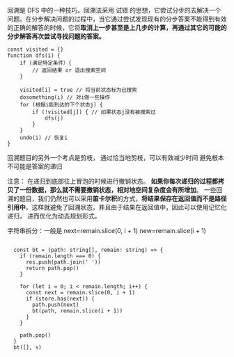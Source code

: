 回溯是 DFS 中的一种技巧。回溯法采用 试错 的思想，它尝试分步的去解决一个问题。在分步解决问题的过程中，当它通过尝试发现现有的分步答案不能得到有效的正确的解答的时候，它将**取消上一步甚至是上几步的计算，再通过其它的可能的分步解答再次尝试寻找问题的答案。**

```JS
const visited = {}
function dfs(i) {
    if (满足特定条件）{
        // 返回结果 or 退出搜索空间
    }

    visited[i] = true // 将当前状态标为已搜索
    dosomething(i) // 对i做一些操作
    for (根据i能到达的下个状态j) {
        if (!visited[j]) { // 如果状态j没有被搜索过
            dfs(j)
        }
    }
    undo(i) // 恢复i
}
```

回溯题目的另外一个考点是剪枝， 通过恰当地剪枝，可以有效减少时间
避免根本不可能是答案的递归

注意：
在递归到底部往上冒泡的时候进行撤销状态。
**如果你每次递归的过程都拷贝了一份数据，那么就不需要撤销状态，相对地空间复杂度会有所增加**。
一些回溯的题目，我们仍然也可以采用**笛卡尔积**的方式，**将结果保存在返回值而不是路径引用中**，这样就避免了回溯状态，并且由于结果在返回值中，因此可以使用记忆化递归， 进而优化为动态规划形式。

字符串拆分：一般是 next=remain.slice(0, i + 1) new=remain.slice(i + 1)

```JS

  const bt = (path: string[], remain: string) => {
    if (remain.length === 0) {
      res.push(path.join(' '))
      return path.pop()
    }

    for (let i = 0; i < remain.length; i++) {
      const next = remain.slice(0, i + 1)
      if (store.has(next)) {
        path.push(next)
        bt(path, remain.slice(i + 1))
      }
    }

    path.pop()
  }
  bt([], s)
```
